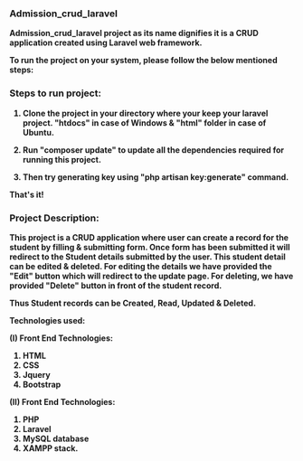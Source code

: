 <h3><b>Admission_crud_laravel<b></h3>

Admission_crud_laravel project as its name dignifies it is a CRUD application created using Laravel web framework.

To run the project on your system, please follow the below mentioned steps:

<h3><b>Steps to run project:</b></h3>

1. Clone the project in your directory where your keep your laravel project. "htdocs" in case of Windows & "html" folder in case of Ubuntu.

2. Run "composer update" to update all the dependencies required for running this project.

3. Then try generating key using "php artisan key:generate" command.

That's it!

<h3><b>Project Description:</b></h3>

This project is a CRUD application where user can create a record for the student by filling & submitting form.
Once form has been submitted it will redirect to the Student details submitted by the user.
This student detail can be edited & deleted.
For editing the details we have provided the "Edit" button which will redirect to the update page.
For deleting, we have provided "Delete" button in front of the student record.

Thus Student records can be Created, Read, Updated & Deleted.

Technologies used:

(I) Front End Technologies:

1. HTML
2. CSS
3. Jquery
4. Bootstrap

(II) Front End Technologies:

1. PHP
2. Laravel
3. MySQL database
4. XAMPP stack.
